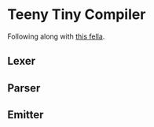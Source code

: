 # Teeny Tiny Compiler

Following along with [this fella](http://web.eecs.utk.edu/~azh/blog/teenytinycompiler1.html).

## Lexer

## Parser

## Emitter
